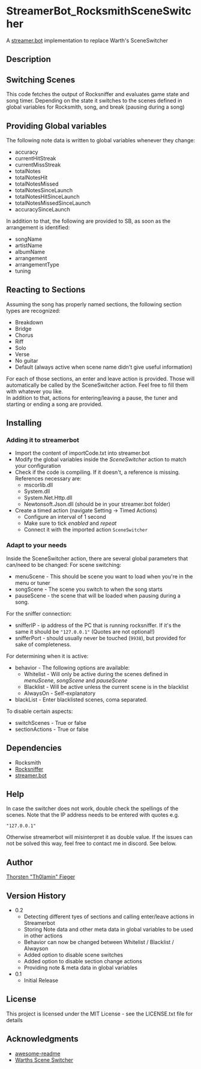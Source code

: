 # StreamerBot_RocksmithSceneSwitcher

A [streamer.bot](https://streamer.bot) implementation to replace Warth's SceneSwitcher

## Description

## Switching Scenes
This code fetches the output of Rocksniffer and evaluates game state and song timer. Depending on the state it switches to the scenes defined in global variables for Rocksmith, song, and break (pausing during a song)

## Providing Global variables

The following note data is written to global variables whenever they change:
* accuracy
* currentHitStreak
* currentMissStreak
* totalNotes
* totalNotesHit
* totalNotesMissed
* totalNotesSinceLaunch
* totalNotesHitSinceLaunch
* totalNotesMissedSinceLaunch
* accuracySinceLaunch

In addition to that, the following are provided to SB, as soon as the arrangement is identified:
* songName 
* artistName 
* albumName 
* arrangement 
* arrangementType
* tuning

## Reacting to Sections
Assuming the song has properly named sections, the following section types are recognized:

* Breakdown
* Bridge
* Chorus
* Riff
* Solo
* Verse
* No guitar
* Default (always active when scene name didn't give useful information)

For each of those sections, an enter and leave action is provided. Those will automatically be called by the SceneSwitcher action. Feel free to fill them with whatever you like.  
In addition to that, actions for entering/leaving a pause, the tuner and starting or ending a song are provided. 

## Installing

### Adding it to streamerbot
* Import the content of importCode.txt into streamer.bot
* Modify the global variables inside the *SceneSwitcher* action to match your configuration
* Check if the code is compiling. If it doesn't, a reference is missing. References necessary are:
    * mscorlib.dll
    * System.dll
    * System.Net.Http.dll
    * Newtonsoft.Json.dll (should be in your streamer.bot folder)
* Create a timed action (navigate Setting -> Timed Actions)
    * Configure an interval of 1 second
    * Make sure to tick *enabled* and *repeat*
    * Connect it with the imported action `SceneSwitcher`

### Adapt to your needs

Inside the SceneSwitcher action, there are several global parameters that can/need to be changed:
For scene switching:
* menuScene - This should be scene you want to load when you're in the menu or tuner
* songScene - The scene you switch to when the song starts
* pauseScene - the scene that will be loaded when pausing during a song.  

For the sniffer connection:
* snifferIP - ip address of the PC that is running rocksniffer. If it's the same it should be `"127.0.0.1"` (Quotes are not optional!)
* snifferPort - should usually never be touched (`9938`), but provided for sake of completeness.

For determining when it is active:
* behavior - The following options are available:
    * Whitelist - Will only be active during the scenes defined in *menuScene*, *songScene* and *pauseScene*
    * Blacklist - Will be active unless the current scene is in the blacklist
    * AlwaysOn - Self-explanatory
* blackList - Enter blacklisted scenes, coma separated.

To disable certain aspects:
* switchScenes - True or false
* sectionActions - True or false


## Dependencies

* Rocksmith
* [Rocksniffer](https://github.com/kokolihapihvi/RockSniffer/releases)
* [streamer.bot](https://streamer.bot)

## Help

In case the switcher does not work, double check the spellings of the scenes.
Note that the IP address needs to be entered with quotes e.g.
```
"127.0.0.1"
```
Otherwise streamerbot will misinterpret it as double value. If the issues can not be solved this way, feel free to contact me in discord. See below.

## Author

[Thorsten "Th0lamin" Fieger](https://discord.com/invite/m2fCKXn) 


## Version History
* 0.2
   * Detecting different tyes of sections and calling enter/leave actions in Streamerbot 
   * Storing Note data and other meta data in global variables to be used in other actions
   * Behavior can now be changed between Whitelist / Blacklist / Alwayson
   * Added option to disable scene switches
   * Added option to disable section change actions
   * Providing note & meta data in global variables
* 0.1
    * Initial Release

## License

This project is licensed under the MIT License - see the LICENSE.txt file for details

## Acknowledgments

* [awesome-readme](https://github.com/matiassingers/awesome-readme)
* [Warths Scene Switcher](https://github.com/Warths/Rocksmith-Scene-Switcher)

